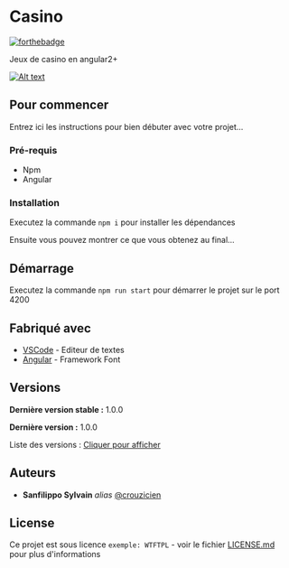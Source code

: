 # Casino

[![forthebadge](http://forthebadge.com/images/badges/built-with-love.svg)](http://forthebadge.com)

Jeux de casino en angular2+

[![Alt text](relative/path/to/img.jpg?raw=true "Title")](assets/screen1.png?raw=true "Casino")


## Pour commencer

Entrez ici les instructions pour bien débuter avec votre projet...

### Pré-requis

- Npm
- Angular

### Installation

Executez la commande ``npm i`` pour installer les dépendances

Ensuite vous pouvez montrer ce que vous obtenez au final...

## Démarrage

Executez la commande ``npm run start`` pour démarrer le projet sur le port 4200

## Fabriqué avec

* [VSCode](https://code.visualstudio.com/) - Editeur de textes
* [Angular](https://angular.io/) - Framework Font

## Versions

**Dernière version stable :** 1.0.0

**Dernière version :** 1.0.0

Liste des versions : [Cliquer pour afficher](https://github.com/crouzicien/Casino/tags)

## Auteurs
* **Sanfilippo Sylvain** _alias_ [@crouzicien](https://github.com/crouzicien)

## License
Ce projet est sous licence ``exemple: WTFTPL`` - voir le fichier [LICENSE.md](LICENSE.md) pour plus d'informations

